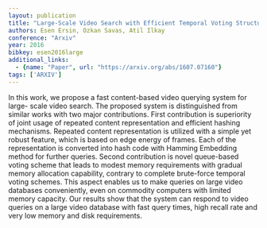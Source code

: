 ```yaml
---
layout: publication
title: "Large-Scale Video Search with Efficient Temporal Voting Structure"
authors: Esen Ersin, Ozkan Savas, Atil Ilkay
conference: "Arxiv"
year: 2016
bibkey: esen2016large
additional_links:
  - {name: "Paper", url: "https://arxiv.org/abs/1607.07160"}
tags: ['ARXIV']
---
```

In this work, we propose a fast content-based video querying system for large-
scale video search. The proposed system is distinguished from similar works with
two major contributions. First contribution is superiority of joint usage of
repeated content representation and efficient hashing mechanisms. Repeated
content representation is utilized with a simple yet robust feature, which is
based on edge energy of frames. Each of the representation is converted into
hash code with Hamming Embedding method for further queries. Second contribution
is novel queue-based voting scheme that leads to modest memory requirements with
gradual memory allocation capability, contrary to complete brute-force temporal
voting schemes. This aspect enables us to make queries on large video databases
conveniently, even on commodity computers with limited memory capacity. Our
results show that the system can respond to video queries on a large video
database with fast query times, high recall rate and very low memory and disk
requirements.
